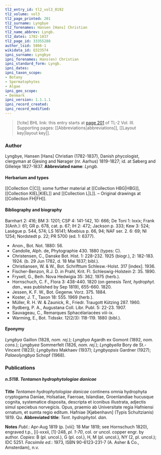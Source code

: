 ```yaml
---
tl2_entry_id: tl2_vol3_0192
tl2_volume: vol3
tl2_page_printed: 201
tl2_surname: Lyngbye
tl2_forenames: Hansen [Hans] Christian
tl2_name_abbrev: Lyngb.
tl2_dates: 1782-1837
tl2_page_id: 33355288
author_lsid: 5866-1
wikidata_id: Q323574
ipni_surname: Lyngbye
ipni_forenames: Hans(en) Christian
ipni_standard_form: Lyngb.
ipni_dates: 
ipni_taxon_scope: 
- Botany
- Spermatophytes
- Algae
ipni_geo_scope: 
- Denmark
ipni_version: 1.1.1.1
ipni_record_created: 
ipni_record_modified:
---
```



> [!cite] BHL link: this entry starts at [page 201](https://www.biodiversitylibrary.org/page/33355288) of TL-2 Vol. III.
> Supporting pages: [[Abbreviations|abbreviations]], [[Layout key|layout key]].

### Author

Lyngbye, Hansen \[Hans\] Christian (1782-1837), Danish phycologist, clergyman at Gjesing and Nørager (nr. Aarhus) 1819-1827; id. at Søberg and Gilleleje 1827-1837. 
**Abbreviated name**: *Lyngb.*

#### Herbarium and types

[[Collection C|C]]; some further material at [[Collection HBG|HBG]], [[Collection KIEL|KIEL]] and [[Collection L|L]]. – Original drawings at [[Collection FH|FH]].

#### Bibliography and biography

Barnhart 2: 416; BM 3: 1201; CSP 4: 141-142, 10: 666; De Toni 1: lxxix; Frank 3(Anh.): 61; GR p. 678, cat. p. 67; IH 2: 472; Jackson p. 333; Kew 3: 524; Lasègue p. 544, 574; LS 16141; Moebius p. 66, 94; NAF ser. 2. 6: 69; NI 1254; Nordstedt p. 22; PR 5700 (ed. 1: 6377).
- Anon., Bot. Not. 1880: 56.
- Candolle, Alph. de, Phytographie 430. 1880 (types: C).
- Christensen, C., Danske Bot. Hist. 1: 228-232. 1925 (biogr.), 2: 182-183. 1924. (b. 29 Jun 1782, d. 18 Mai 1837; bibl.).
- Christiansen, W. & W., Bot. Schrifttum Schlesw.-Holst. 317 \[index\]. 1936.
- Fischer-Benzon, R.J. D. *in* Prahl, Krit. Fl. Schleswig-Holstein 2: 35. 1890.
- Fryxell, G., Beih. Nova Hedwigia 35: 362. 1975 (herb.).
- Hornschuch, C. F., Flora 3: 438-440. 1820 (on genesis *Tent, hydrophyt. dan*., was published by Sep 1819), 655-660. 1820.
- Jessen, K. F. W., Bot. Gegenw. Vorz. 375. 1884.
- Koster, J. T., Taxon 18: 555. 1969 (herb.).
- Müller, R. H. W. & Zaunick, R., Friedr. Traugott Kützing 287. 1960.
- Rydberg, P. A., Augustana Coll. Libr. Publ. 5: 22-23. 1907.
- Sauvageau, C., Remarques Sphacélariacées viii-ix.
- Warming, E., Bot. Tidsskr. 12(2/3): 118-119. 1880 (bibl.).

#### Eponymy

*Lyngbya* Gaillon (1828, *nom. rej.*); *Lyngbya* Agardh ex Gomont (1892, *nom. cons.*); *Lyngbyea* Sommerfelt (1826, *nom. rej.*); *Lyngbyella* Bory de St.-Vincent (1823); *Lyngbyites* Makhaev (1937); *Lyngbyopsis* Gardner (1927); *Palaeolyngbya* Schopf (1968).

### Publications

##### n.5118. Tentamen hydrophytologiae danicae

**Title**
*Tentamen hydrophytologiae danicae* continens omnia hydrophyta cryptogama Daniae, Holsatiae, Faeroae, Islandiae, Groenlandiae hucusque cognita, systematice disposita, descripta et iconibus illustrata, adjectis simul speciebus norvegicis. Opus, praemio ab Universitate regia Hafniensi ornatum, et sumta regio editum. Hafniae \[Kjøbenhavn\] (Typis Schultzianis) 1819. Qu.
**Abbreviated title**: *Tent. hydrophytol. dan.*

**Notes**
*Publ*.: Apr-Aug 1819 (p. \[viii\]: 18 Mar 1819; see Hornschuch 1820), engraved t.p., \[i\]-xxxii, \[1\]-248, *pl. 1-70*, col. or uncol. copper engr. by author. *Copies*: B (pl. uncol.), G (pl. col.), H, M (pl. uncol.), NY (2, pl. uncol.); IDC 5251.
*Facsimile ed*.: 1973, ISBN 90-6123-231-7 (A. Asher & Co., Amsterdam), n.v.


